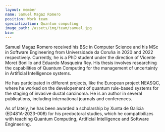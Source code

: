 ```yaml
---
layout: member
name: Samuel Magaz Romero
position: Work team
specialization: Quantum computing
image_path: /assets/img/team/samuel.jpg
bio:
---
```


Samuel Magaz Romero received his BSc in Computer Science and his MSc in Software Engineering from Universidade da Coruña in 2020 and 2022 respectively. Currently, he is a PhD student under the direction of Vicente Moret Bonillo and Eduardo Mosqueira Rey. His thesis involves researching the capabilities of Quantum Computing for the management of uncertainty in Artificial Intelligence systems. 

He has participated in different projects, like the European project NEASQC, where he worked on the developement of quantum rule-based systems for the staging of invasive ductal carcinoma. He is an author in several publications, including international journals and conferences.

As of lately, he has been awarded a scholarship by Xunta de Galicia (ED481A-2023-008) for his predoctoral studies, which he compatibilizes with teaching Quantum Computing, Artificial Intelligence and Software Engineering.

